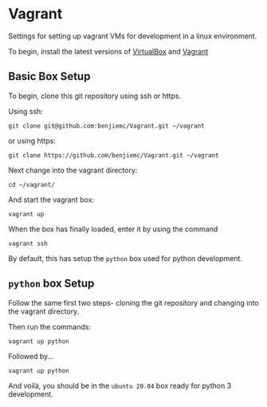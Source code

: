 # Vagrant

Settings for setting up vagrant VMs for development in a linux environment.

To begin, install the latest versions of [VirtualBox][1] and [Vagrant][2]

## Basic Box Setup

To begin, clone this git repository using ssh or https.

Using ssh:
```shell
git clone git@github.com:benjiemc/Vagrant.git ~/vagrant
```

or using https:
```shell
git clone https://github.com/benjiemc/Vagrant.git ~/vagrant
```

Next change into the vagrant directory:
```shell
cd ~/vagrant/
```

And start the vagrant box:
```shell
vagrant up
```

When the box has finally loaded, enter it by using the command
```shell
vagrant ssh
```
By default, this has setup the `python` box used for python development.


## `python` box Setup

Follow the same first two steps- cloning the git repository and changing into the vagrant directory.

Then run the commands:
```shell
vagrant up python
```
Followed by... 
```shell
vagrant up python
```
And voilà, you should be in the `ubuntu 20.04` box ready for python 3
development. 

[1]: https://www.virtualbox.org/wiki/Downloads
[2]: https://www.vagrantup.com/downloads.html

